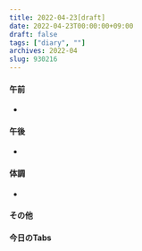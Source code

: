 ```yaml
---
title: 2022-04-23[draft]
date: 2022-04-23T00:00:00+09:00
draft: false
tags: ["diary", ""]
archives: 2022-04
slug: 930216
---
```

#### 午前
- 
#### 午後
- 
#### 体調
- 
#### その他
#### 今日のTabs